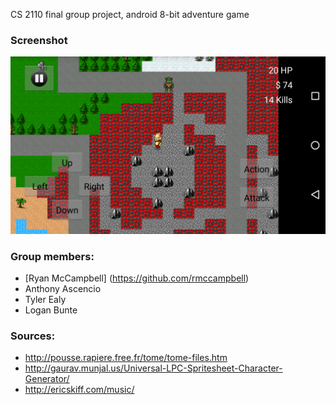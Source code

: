 CS 2110 final group project, android 8-bit adventure game

### Screenshot
![Screenshot](/screenshot.png?raw=true "Screenshot")

### Group members:
* [Ryan McCampbell] (https://github.com/rmccampbell)
* Anthony Ascencio
* Tyler Ealy
* Logan Bunte

### Sources:
* http://pousse.rapiere.free.fr/tome/tome-files.htm
* http://gaurav.munjal.us/Universal-LPC-Spritesheet-Character-Generator/
* http://ericskiff.com/music/
